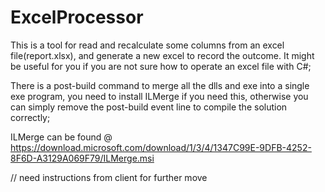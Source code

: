 # ExcelProcessor
This is a tool for read and recalculate some columns from an excel file(report.xlsx), and generate a new excel to record the outcome. It might be useful for you if you are not sure how to operate an excel file with C#;

There is a post-build command to merge all the dlls and exe into a single exe program, you need to install ILMerge if you need this, otherwise you can simply remove the post-build event line to compile the solution correctly;

ILMerge can be found @ https://download.microsoft.com/download/1/3/4/1347C99E-9DFB-4252-8F6D-A3129A069F79/ILMerge.msi

// need instructions from client for further move